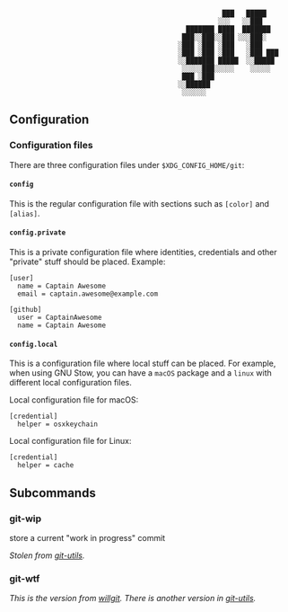 ```

                                                     ███   █████
                                                    ░░░   ░░███
                                            ███████ ████  ███████
                                           ███░░███░░███ ░░░███░
                                          ░███ ░███ ░███   ░███
                                          ░███ ░███ ░███   ░███ ███
                                          ░░███████ █████  ░░█████
                                           ░░░░░███░░░░░    ░░░░░
                                           ███ ░███
                                          ░░██████
                                           ░░░░░░

```

Configuration
-------------

### Configuration files

There are three configuration files under `$XDG_CONFIG_HOME/git`:

#### `config`

This is the regular configuration file with sections such as `[color]` and `[alias]`.

#### `config.private`

This is a private configuration file where identities, credentials and other "private" stuff should be placed. Example:

```dosini
[user]
  name = Captain Awesome
  email = captain.awesome@example.com

[github]
  user = CaptainAwesome
  name = Captain Awesome
```

#### `config.local`

This is a configuration file where local stuff can be placed. For example, when using GNU Stow, you can have a `macOS` package and a `linux` with different local configuration files.

Local configuration file for macOS:

```dosini
[credential]
  helper = osxkeychain
```

Local configuration file for Linux:

```dosini
[credential]
  helper = cache
```

Subcommands
-----------

### git-wip

store a current "work in progress" commit

*Stolen from [git-utils][].*

### git-wtf

*This is the version from [willgit][]. There is another version in [git-utils][].*

[willgit]: https://github.com/DanielVartanov/willgit
[git-utils]: https://github.com/ddollar/git-utils
